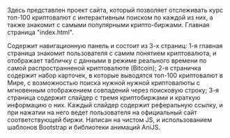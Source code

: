Здесь представлен проект сайта, который позволяет отслеживать курс топ-100 криптовалют с интерактивным поиском по каждой из них, а также знакомит с самыми популярными крипто-биржами. Главная страница "index.html".

Cодержит навигационную панель и состоит из 3-х страниц: 1-я главная страница знакомит пользователя с самим понятием криптовалюта, и отображает
                  табличку с данными в режиме реального времени по самой
                  распространненой криптовалюте (Bitcoin); 2-я страничка
                  содержит набор карточек, в которые выводятся топ-100
                  криптовалют в Мире, с возможностью поиска нужной нужной
                  криптовалюты с мгновенным отображением совпадений через
                  поисковую строку; 3-я страница содержит слайдер с тремя
                  криптобиржами и краткую информацию о них. Каждый слайдер
                  содержит реферальную ссылку, и при нажатии на него ведет
                  пользователя на официальный сайт соответствующей биржи.
Написан на чистом JS, и использованием шаблонов Bootstrap и библиотеки анимаций AniJS.

